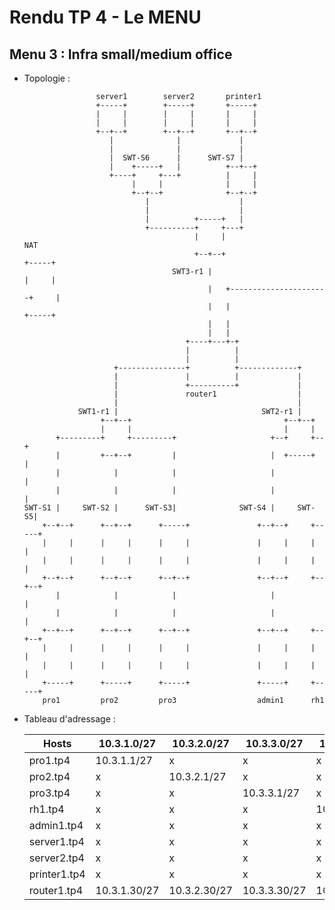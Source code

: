 # Rendu TP 4 - Le MENU

## Menu 3 : Infra small/medium office

* Topologie :
    ```       
                    server1        server2       printer1
                    +-----+        +-----+       +-----+
                    |     |        |     |       |     |
                    |     |        |     |       |     |
                    +--+--+        +--+--+       +--+--+
                       |              |             |
                       |              |             |
                       |  SWT-S6      |      SWT-S7 |
                       |    +-----+   |          +--+--+
                       +----+     +---+          |     |
                            |     |              |     |
                            +--+--+              +--+--+
                               |                    |
                               |                    |
                               |          +-----+   |
                               +----------+     +---+
                                          |     |                       NAT
                                          +--+--+                       +-----+
                                     SWT3-r1 |                          |     |
                                             |   +----------------------+     |
                                             |   |                      +-----+
                                             |   |
                                             |   |
                                        +----+---+-+
                                        |          |
                                        |          |
                        +---------------+          +-------------+
                        |               |          |             |
                        |               +----------+             |
                        |               router1                  |
                        |                                        |
                SWT1-r1 |                                SWT2-r1 |
                     +--+--+                                  +--+--+
                     |     |                                  |     |
           +---------+     +---------+                     +--+     +--+
           |         +--+--+         |                     |  +-----+  |
           |            |            |                     |           |
           |            |            |                     |           |
    SWT-S1 |     SWT-S2 |      SWT-S3|              SWT-S4 |     SWT-S5|
        +--+--+      +--+--+      +-----+               +--+--+     +-----+
        |     |      |     |      |     |               |     |     |     |
        |     |      |     |      |     |               |     |     |     |
        +--+--+      +--+--+      +--+--+               +--+--+     +--+--+
           |            |            |                     |           |
           |            |            |                     |           |
        +--+--+      +--+--+      +--+--+               +--+--+     +--+--+
        |     |      |     |      |     |               |     |     |     |
        |     |      |     |      |     |               |     |     |     |
        +-----+      +-----+      +-----+               +-----+     +-----+
        pro1         pro2         pro3                  admin1      rh1

    ```

* Tableau d'adressage :

    | Hosts            | 10.3.1.0/27   | 10.3.2.0/27   | 10.3.3.0/27    | 10.3.4.0/27    | 10.3.5.0/27    | 10.3.6.0/27    | 10.3.7.0/27     | 10.3.8.0/29     |
    |------------------|---------------|---------------|----------------|----------------|----------------|----------------|-----------------|-----------------|
    | pro1.tp4         | 10.3.1.1/27   | x             | x              | x              | x              | x              | x               | x               |
    | pro2.tp4         | x             | 10.3.2.1/27   | x              | x              | x              | x              | x               | x               | 
    | pro3.tp4         | x             | x             | 10.3.3.1/27    | x              | x              | x              | x               | x               |
    | rh1.tp4          | x             | x             | x              | 10.3.4.1/27    | x              | x              | x               | x               | 
    | admin1.tp4       | x             | x             | x              | x              | 10.3.5.1/27    | x              | x               | x               | 
    | server1.tp4      | x             | x             | x              | x              | x              | 10.3.6.1/27    | x               | x               |
    | server2.tp4      | x             | x             | x              | x              | x              | 10.3.6.2/27    | x               | x               |
    | printer1.tp4     | x             | x             | x              | x              | x              | x              | 10.3.7.1/27     | x               |
    | router1.tp4      | 10.3.1.30/27  | 10.3.2.30/27  | 10.3.3.30/27   | 10.3.4.30/27   | 10.3.5.30/27   | 10.3.6.30/27   | 10.3.7.30/27    | 10.3.8.1/29     |

